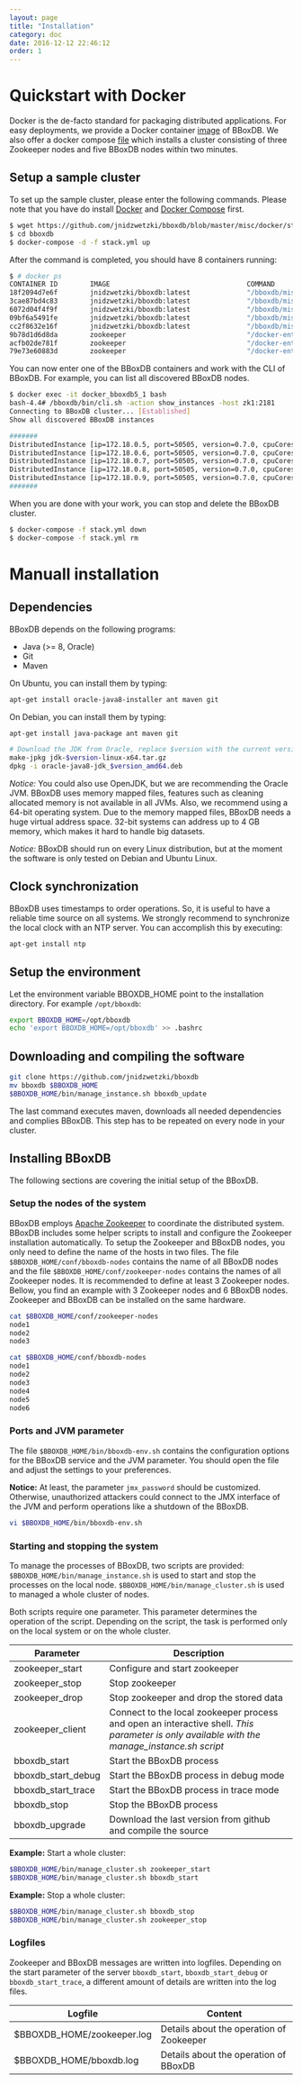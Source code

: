 ```yaml
---
layout: page
title: "Installation"
category: doc
date: 2016-12-12 22:46:12
order: 1
---
```

# Quickstart with Docker
Docker is the de-facto standard for packaging distributed applications. For easy deployments, we provide a Docker container [image](https://hub.docker.com/r/jnidzwetzki/bboxdb/) of BBoxDB. We also offer a docker compose [file](https://github.com/jnidzwetzki/bboxdb/blob/master/misc/docker/stack.yml) which installs a cluster consisting of three Zookeeper nodes and five BBoxDB nodes within two minutes.

## Setup a sample cluster
To set up the sample cluster, please enter the following commands. Please note that you have do install [Docker](https://docs.docker.com/glossary/?term=Docker) and [Docker Compose](https://docs.docker.com/compose/) first.

```bash
$ wget https://github.com/jnidzwetzki/bboxdb/blob/master/misc/docker/stack.yml
$ cd bboxdb
$ docker-compose -d -f stack.yml up
```

After the command is completed, you should have 8 containers running:


```bash
$ # docker ps
CONTAINER ID        IMAGE                                  COMMAND                  CREATED             STATUS              PORTS                                                NAMES
18f2094d7e6f        jnidzwetzki/bboxdb:latest              "/bboxdb/misc/docker…"   4 minutes ago       Up 4 minutes        0.0.0.0:10081->10085/tcp, 0.0.0.0:50501->50505/tcp   docker_bboxdb1_1
3cae87bd4c83        jnidzwetzki/bboxdb:latest              "/bboxdb/misc/docker…"   4 minutes ago       Up 4 minutes        0.0.0.0:10082->10085/tcp, 0.0.0.0:50502->50505/tcp   docker_bboxdb2_1
6072d04f4f9f        jnidzwetzki/bboxdb:latest              "/bboxdb/misc/docker…"   4 minutes ago       Up 4 minutes        0.0.0.0:10083->10085/tcp, 0.0.0.0:50503->50505/tcp   docker_bboxdb3_1
09bf6a5491fe        jnidzwetzki/bboxdb:latest              "/bboxdb/misc/docker…"   4 minutes ago       Up 4 minutes        0.0.0.0:10084->10085/tcp, 0.0.0.0:50504->50505/tcp   docker_bboxdb4_1
cc2f8632e16f        jnidzwetzki/bboxdb:latest              "/bboxdb/misc/docker…"   4 minutes ago       Up 4 minutes        0.0.0.0:10085->10085/tcp, 0.0.0.0:50505->50505/tcp   docker_bboxdb5_1
9b78d1d6d8da        zookeeper                              "/docker-entrypoint.…"   9 minutes ago       Up 4 minutes        2888/tcp, 0.0.0.0:2181->2181/tcp, 3888/tcp           docker_zk1_1
acfb02de781f        zookeeper                              "/docker-entrypoint.…"   9 minutes ago       Up 4 minutes        2888/tcp, 3888/tcp, 0.0.0.0:2183->2181/tcp           docker_zk3_1
79e73e60883d        zookeeper                              "/docker-entrypoint.…"   9 minutes ago       Up 4 minutes        2888/tcp, 3888/tcp, 0.0.0.0:2182->2181/tcp           docker_zk2_1
```

You can now enter one of the BBoxDB containers and work with the CLI of BBoxDB. For example, you can list all discovered BBoxDB nodes.

```bash
$ docker exec -it docker_bboxdb5_1 bash
bash-4.4# /bboxdb/bin/cli.sh -action show_instances -host zk1:2181
Connecting to BBoxDB cluster... [Established]
Show all discovered BBoxDB instances

#######
DistributedInstance [ip=172.18.0.5, port=50505, version=0.7.0, cpuCores=4, memory=1.7 GB, state=READY, storages=1, freeSpace()=610.1 GB, totalSpace()=1.8 TB]
DistributedInstance [ip=172.18.0.6, port=50505, version=0.7.0, cpuCores=4, memory=1.7 GB, state=READY, storages=1, freeSpace()=610.1 GB, totalSpace()=1.8 TB]
DistributedInstance [ip=172.18.0.7, port=50505, version=0.7.0, cpuCores=4, memory=1.7 GB, state=READY, storages=1, freeSpace()=610.1 GB, totalSpace()=1.8 TB]
DistributedInstance [ip=172.18.0.8, port=50505, version=0.7.0, cpuCores=4, memory=1.7 GB, state=READY, storages=1, freeSpace()=610.1 GB, totalSpace()=1.8 TB]
DistributedInstance [ip=172.18.0.9, port=50505, version=0.7.0, cpuCores=4, memory=1.7 GB, state=READY, storages=1, freeSpace()=610.1 GB, totalSpace()=1.8 TB]
#######
```

When you are done with your work, you can stop and delete the BBoxDB cluster.

```bash
$ docker-compose -f stack.yml down
$ docker-compose -f stack.yml rm
```

# Manuall installation
## Dependencies 
BBoxDB depends on the following programs:

- Java (>= 8, Oracle)
- Git
- Maven

On Ubuntu, you can install them by typing:

```bash
apt-get install oracle-java8-installer ant maven git
```

On Debian, you can install them by typing:

```bash
apt-get install java-package ant maven git

# Download the JDK from Oracle, replace $version with the current version of the JVM
make-jpkg jdk-$version-linux-x64.tar.gz
dpkg -i oracle-java8-jdk_$version_amd64.deb
```

_Notice:_ You could also use OpenJDK, but we are recommending the Oracle JVM. BBoxDB uses memory mapped files, features such as cleaning allocated memory is not available in all JVMs. Also, we recommend using a 64-bit operating system. Due to the memory mapped files, BBoxDB needs a huge virtual address space. 32-bit systems can address up to 4 GB memory, which makes it hard to handle big datasets.

_Notice:_ BBoxDB should run on every Linux distribution, but at the moment the software is only tested on Debian and Ubuntu Linux.

## Clock synchronization
BBoxDB uses timestamps to order operations. So, it is useful to have a reliable time source on all systems. We strongly recommend to synchronize the local clock with an NTP server. You can accomplish this by executing:

```bash
apt-get install ntp
``` 

## Setup the environment
Let the environment variable BBOXDB_HOME point to the installation directory. For example ```/opt/bboxdb```:

```bash
export BBOXDB_HOME=/opt/bboxdb
echo 'export BBOXDB_HOME=/opt/bboxdb' >> .bashrc
```

## Downloading and compiling the software
```bash
git clone https://github.com/jnidzwetzki/bboxdb
mv bboxdb $BBOXDB_HOME
$BBOXDB_HOME/bin/manage_instance.sh bboxdb_update
```

The last command executes maven, downloads all needed dependencies and complies BBoxDB. This step has to be repeated on every node in your cluster.

## Installing BBoxDB
The following sections are covering the initial setup of the BBoxDB.

### Setup the nodes of the system
BBoxDB employs [Apache Zookeeper](https://zookeeper.apache.org/) to coordinate the distributed system. BBoxDB includes some helper scripts to install and configure the Zookeeper installation automatically. To setup the Zookeeper and BBoxDB nodes, you only need to define the name of the hosts in two files. The file ```$BBOXDB_HOME/conf/bboxdb-nodes``` contains the name of all BBoxDB nodes and the file ```$BBOXDB_HOME/conf/zookeeper-nodes``` contains the names of all Zookeeper nodes. It is recommended to define at least 3 Zookeeper nodes. Bellow, you find an example with 3 Zookeeper nodes and 6 BBoxDB nodes. Zookeeper and BBoxDB can be installed on the same hardware.

```bash
cat $BBOXDB_HOME/conf/zookeeper-nodes
node1
node2
node3

cat $BBOXDB_HOME/conf/bboxdb-nodes
node1
node2
node3
node4
node5
node6
```

### Ports and JVM parameter
The file `$BBOXDB_HOME/bin/bboxdb-env.sh` contains the configuration options for the BBoxDB service and the JVM parameter. You should open the file and adjust the settings to your preferences. 

__Notice:__ At least, the parameter `jmx_password` should be customized. Otherwise, unauthorized attackers could connect to the JMX interface of the JVM and perform operations like a shutdown of the BBoxDB.

```bash
vi $BBOXDB_HOME/bin/bboxdb-env.sh
```

### Starting and stopping the system
To manage the processes of BBoxDB, two scripts are provided: ```$BBOXDB_HOME/bin/manage_instance.sh``` is used to start and stop the processes on the local node. ```$BBOXDB_HOME/bin/manage_cluster.sh``` is used to managed a whole cluster of nodes.

Both scripts require one parameter. This parameter determines the operation of the script. Depending on the script, the task is performed only on the local system or on the whole cluster.

|    Parameter       |                Description                |
|--------------------|-------------------------------------------|
| zookeeper_start    | Configure and start zookeeper             |
| zookeeper_stop     | Stop zookeeper                            |
| zookeeper_drop     | Stop zookeeper and drop the stored data   |
| zookeeper_client   | Connect to the local zookeeper process and open an interactive shell. _This parameter is only available with the manage_instance.sh script_  |
| bboxdb_start       | Start the BBoxDB process                  | 
| bboxdb_start_debug | Start the BBoxDB process in debug mode    | 
| bboxdb_start_trace | Start the BBoxDB process  in trace mode   | 
| bboxdb_stop        | Stop the BBoxDB process                   |
| bboxdb_upgrade     | Download the last version from github and compile the source |

__Example:__ Start a whole cluster:

```bash
$BBOXDB_HOME/bin/manage_cluster.sh zookeeper_start
$BBOXDB_HOME/bin/manage_cluster.sh bboxdb_start
```

__Example:__ Stop a whole cluster:


```bash
$BBOXDB_HOME/bin/manage_cluster.sh bboxdb_stop
$BBOXDB_HOME/bin/manage_cluster.sh zookeeper_stop
```

### Logfiles
Zookeeper and BBoxDB messages are written into logfiles. Depending on the start parameter of the server ```bboxdb_start```, ```bboxdb_start_debug``` or ```bboxdb_start_trace```, a different amount of details are written into the log files.

|    Logfile                  |            Content                |
|-----------------------------|-----------------------------------|
| $BBOXDB_HOME/zookeeper.log  | Details about the operation of Zookeeper     |
| $BBOXDB_HOME/bboxdb.log     | Details about the operation of BBoxDB        |


